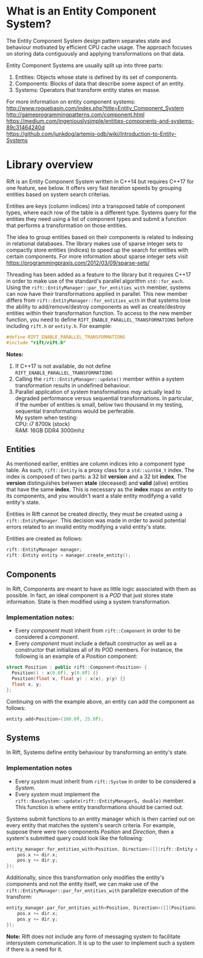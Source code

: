 # What is an Entity Component System?
The Entity Component System design pattern separates state and behaviour motivated by efficient CPU cache usage. The approach focuses on storing data contiguously and applying transformations on that data.

Entity Component Systems are usually split up into three parts:
1. Entities:   Objects whose state is defined by its set of components.
1. Components: Blocks of data that describe some aspect of an entity.
1. Systems:    Operators that transform entity states en masse.

For more information on entity component systems:   
http://www.roguebasin.com/index.php?title=Entity_Component_System  
http://gameprogrammingpatterns.com/component.html   
https://medium.com/ingeniouslysimple/entities-components-and-systems-89c31464240d  
https://github.com/junkdog/artemis-odb/wiki/Introduction-to-Entity-Systems   

# Library overview
Rift is an Entity Component System written in C++14 but requires C++17 for one feature, see below. It offers very fast iteration speeds by grouping entities based on system search criterias. 

Entities are keys (column indices) into a transposed table of component types, where each row of the table is a different type. Systems query for the entities they need using a list of component types and submit a function that performs a transformation on those entities. 

The idea to group entities based on their components is related to indexing in relational databases. The library makes use of sparse integer sets to compactly store entities (indices) to speed up the search for entities with certain components. For more information about sparse integer sets visit https://programmingpraxis.com/2012/03/09/sparse-sets/

Threading has been added as a feature to the library but it requires C++17 in order to make use of the standard's parallel algorithm `std::for_each`. Using the `rift::EntityManager::par_for_entities_with` member, systems can now have their transformations applied in parallel. This new member differs from `rift::EntityManager::for_entities_with` in that systems lose the ability to add/remove/destroy components as well as create/destroy entities within their transformation function. To access to the new member function, 
you need to define `RIFT_ENABLE_PARALLEL_TRANSFORMATIONS` before including `rift.h` or `entity.h`.
For example:
```cpp
#define RIFT_ENABLE_PARALLEL_TRANSFORMATIONS
#include "rift/rift.h"
```

**Notes:** 
1. If C++17 is not available, do not define `RIFT_ENABLE_PARALLEL_TRANSFORMATIONS`
1. Calling the `rift::EntityManager::update()` member within a system transformation results in undefined behaviour.
1. Parallel application of system transformations *may* actually lead to degraded performance versus sequential transformations. In particular, if the number of entities is small, below two thousand in my testing, sequential transformations would be perferable.   
My system when testing:   
CPU: i7 8700k (stock)   
RAM: 16GB DDR4 3000mhz   

## Entities
As mentioned earlier, entities are column indices into a component type table. As such, `rift::Entity` is a proxy class for a `std::uint64_t` index. The index is composed of two parts: a 32 bit **version** and a 32 bit **index**. The **version** distinguishes between **stale** (deceased) and **valid** (alive) entities that have the same **index**. This is necessary as the **index** maps an *entity* to its components, and you wouldn't want a stale entity modifying a valid entity's state.

Entities in Rift cannot be created directly, they must be created using a `rift::EntityManager`. This decision was made in order to avoid potential errors related to an invalid entity modifying a valid entity's state.

Entities are created as follows:
```cpp
rift::EntityManager manager;
rift::Entity entity = manager.create_entity();
```

## Components 
In Rift, Components are meant to have as little logic associated with them as possible. In fact, an ideal component is a *POD* that just stores state information. State is then modified using a system transformation.
### Implementation notes:
- Every *component* must inherit from `rift::Component` in order to be considered a *component*.
- Every *component* must include a default constructor as well as a constructor that initializes all of its POD members. 
For instance, the following is an example of a *Position* component:
```cpp
struct Position : public rift::Component<Position> {
  Position() : x(0.0f), y(0.0f) {}
  Position(float x, float y) : x(x), y(y) {}
  float x, y;
};
```
Continuing on with the example above, an entity can add the component as follows:
```cpp
entity.add<Position>(100.0f, 25.0f);
```

## Systems
In Rift, Systems define entity behaviour by transforming an entity's state.
### Implementation notes
- Every *system* must inherit from `rift::System` in order to be considered a *System*. 
- Every *system* must implement the `rift::BaseSystem::update(rift::EntityManager&, double)` member. This function is where entity transformations should be carried out. 

Systems submit functions to an entity manager which is then carried out on every entity that matches the system's search criteria. 
For example, suppose there were two components *Position* and *Direction*, then a system's submitted query could look like the following:
```cpp
entity_manager.for_entities_with<Position, Direction>([](rift::Entity entity, Position& pos, Direction& dir){
    pos.x += dir.x;
    pos.y += dir.y;
});
```

Additionally, since this transformation only modifies the entity's components and not the entity itself, we can make use of the `rift::EntityManager::par_for_entities_with` parallelize execution of the transform:
```cpp
entity_manager.par_for_entities_with<Position, Direction>([](Position& pos, Direction& dir) {
    pos.x += dir.x;
    pos.y += dir.y;
});
```

**Note:** Rift does not include any form of messaging system to facilitate intersystem communication. It is up to the user to implement such a system if there is a need for it. 
